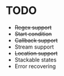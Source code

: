 # TODO

- ~~Regex support~~
- ~~Start condition~~
- ~~Callback support~~
- Stream support
- ~~Location support~~
- Stackable states
- Error recovering
